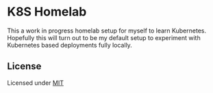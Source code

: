 # K8S Homelab

This a work in progress homelab setup for myself to learn Kubernetes. Hopefully this will turn out to be my default setup to experiment with Kubernetes based deployments fully locally.

## License

Licensed under [MIT](./LICENSE)
